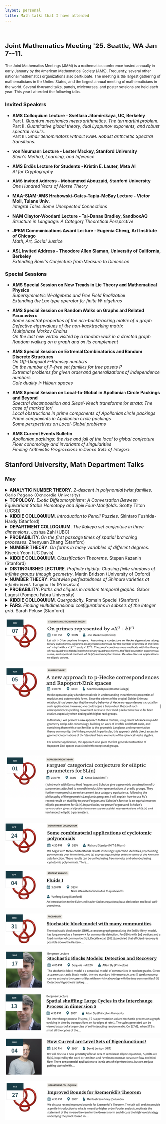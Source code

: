 ```yaml
---
layout: personal
title: Math talks that I have attended
---
```

<br>

## Joint Mathematics Meeting '25. Seattle, WA Jan 7--11.
<small>The Joint Mathematics Meetings (JMM) is a mathematics conference hosted annually in early January by the American Mathematical Society (AMS). Frequently, several other national mathematics organizations also participate. The meeting is the largest gathering of mathematicians in the United States, and the largest annual meeting of mathematicians in the world. Several thousand talks, panels, minicourses, and poster sessions are held each year. This year I attended the following talks. </small>

### Invited Speakers

- **AMS Colloquium Lecture - Svetlana Jitomirskaya, UC, Berkeley** <br>
Part I. *Quantum mechanics meets arithmetics. The ten martini problem.* <br>
Part II. *Quantitative global theory, dual Lyapunov exponents, and robust spectral results.* <br>
Part III. *Small denominators without KAM. Robust arithmetic Spectral transitions.* <br>

- **von Neumann Lecture - Lester Mackey, Stanford University** <br>
*Stein's Method, Learning, and Inference*

- **AMS Erdős Lecture for Students - Kristin E. Lauter, Meta AI** <br>
*AI for Cryptography*

- **AMS Invited Address - Mohammed Abouzaid, Stanford University** <br>
_One Hundred Years of Morse Theory_

- **MAA-SIAM-AMS Hrabowski-Gates-Tapia-McBay Lecture - Victor Moll, Tulane Univ.** <br>
_Integral Tales: Some Unexpected Connections_

- **NAM Claytor-Woodard Lecture - Tai-Danae Bradley, SandboxAQ** <br>
_Structure in Language: A Category Theoretical Perspective_

- **JPBM Communications Award Lecture - Eugenia Cheng, Art Institute of Chicago** <br>
_Math, Art, Social Justice_

- **ASL Invited Address - Theodore Allen Slaman, University of California, Berkeley** <br>
_Extending Borel's Conjecture from Measure to Dimension_

### Special Sessions

- **AMS Special Session on New Trends in Lie Theory and Mathematical Physics** <br>
_Supersymmetric W-algebras and Free Field Realization_ <br>
_Extending the Lax type operator for finite W-algebras_ 

- **AMS Special Session on Random Walks on Graphs and Related Parameters** <br>
_Some spectral properties of the non-backtracking matrix of a graph_ <br> 
_Defective eigenvalues of the non-backtracking matrix_ <br> 
_Multiphase Markov Chains_ <br>
_On the last new vertex visited by a random walk in a directed graph_ <br>
_Random walking on a graph and on its complement_ 

- **AMS Special Session on Extremal Combinatorics and Random Discrete Structures** <br>
_On Off-Diagonal F-Ramsey numbers_ <br>
_On the number of P-free set families for tree posets P_ <br>
_Extremal problems for given order and generalizations of independence numbers_ <br>
_Gale duality in Hilbert spaces_

- **AMS Special Session on Local-to-Global in Apollonian Circle Packings and Beyond** <br>
_Spectral decomposition and Siegel-Veech transforms for strata: The case of marked tori_ <br>
_Local obstructions in prime components of Apollonian circle packings_ <br>
_Prime components in Apollonian circle packings_ <br>
_Some perspectives on Local-Global problems_

- **AMS Current Events Bulletin** <br>
_Apollonian packings: the rise and fall of the local to global conjecture_ <br>
_Floer cohomology and invariants of singularities_ <br>
_Finding Arithmetic Progressions in Dense Sets of Integers_

## Stanford University, Math Department Talks
### May

<details>
  <summary><b>ANALYTIC NUMBER THEORY</b>. <i>2-descent in polynomial twist families</i>. Carlo Pagano (Concordia University)</summary>
  <small><img src="images/05-28.png" alt="May 28"></small>
</details>

<details>
  <summary><b>TOPOLOGY</b>. <i>Exotic Diffeomorphisms: A Conversation Between Equivariant Stable Homotopy and Spin Four-Manifolds</i>. Scotty Tilton (UCSD)</summary>
  <small><img src="images/05-27.png" alt="May 27"></small>
</details>

<details>
  <summary><b>KIDDIE COLLOQUIUM</b>. <i>Introduction to Pencil Puzzles</i>. Shintaro Fushida-Hardy (Stanford)</summary>
  <small><img src="images/05-22a.png" alt="May 22"></small>
</details>

<details>
  <summary><b>DEPARTMENT COLLOQUIUM</b>. <i>The Kakeya set conjecture in three dimensions</i>. Joshua Zahl (UBC)</summary>
  <small><img src="images/05-22b.png" alt="May 22"></small>
</details>

<details>
  <summary><b>PROBABILITY</b>. <i>On the first passage times of spatial branching processes</i>. Zhenyuan Zhang (Stanford)</summary>
  <small><img src="images/05-19b.png" alt="May 19"></small>
</details>

<details>
  <summary><b>NUMBER THEORY</b>. <i>On forms in many variables of different degrees</i>. Kiseok Yeon (UC Davis)</summary>
  <small><img src="images/05-19a.png" alt="May 19"></small>
</details>

<details>
  <summary><b>KIDDIE COLLOQUIUM</b>. <i>Classification Theorems</i>. Stepan Kazanin (Stanford)</summary>
  <small><img src="images/05-15a.png" alt="May 15"></small>
</details>

<details>
  <summary><b>DISTINGUISHED LECTURE</b>. <i>Profinite rigidity: Chasing finite shadows of infinite groups through geometry</i>.  Martin Bridson (University of Oxford)</summary>
  <small><img src="images/05-15b.png" alt="May 15"></small>
</details>

<details>
  <summary><b>NUMBER THEORY</b>. <i>Pointwise perfectoidness of Shimura varieties at infinite level</i>. Tongmu He (Princeton)</summary>
  <small><img src="images/05-12a.png" alt="May 12"></small>
</details>

<details>
  <summary><b>PROBABILITY</b>. <i>Paths and cliques in random temporal graphs</i>. Gabor Lugosi (Pompeu Fabra University)</summary>
  <small><img src="images/05-12b.png" alt="May 12"></small>
</details>

<details>
  <summary><b>KIDDIE COLLOQUIUM</b>. <i>Quergodicity</i>. Romain Speciel (Stanford)</summary>
  <small><img src="images/05-08a.png" alt="May 8"></small>
</details>

<details>
  <summary><b>FARS</b>. <i>Finding multidimensional configurations in subsets of the integer grid</i>. Sarah Peluse (Stanford)</summary>
  <small><img src="images/05-08b.png" alt="May 8"></small>
</details>

![stanford-may-7](images/05-07.png)

![stanford-may-5](images/05-05.png)

![stanford-may-1](images/05-1.png)

![stanford-apr-24](images/04-24.png)

![stanford-apr-04](images/04-04.png)

![stanford-mar-31](images/03-31.png)

![stanford-mar-17](images/03-17.png)

![stanford-mar-13](images/03-13.png)

![stanford-mar-04](images/03-04.png)
 
![stanford-feb-27](images/02-27.png)


